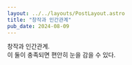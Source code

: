```yaml
---
layout: ../../layouts/PostLayout.astro
title: "창작과 인간관계"
pub_date: 2024-08-09
---
```

창작과 인간관계.
<br>
이 둘이 충족되면 편안히 눈을 감을 수 있다.
